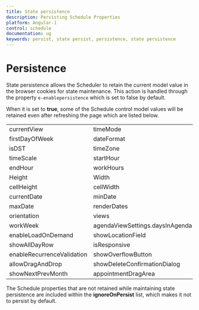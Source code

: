 ```yaml
---
title: State persistence
description: Persisting Schedule Properties
platform: Angular-1
control: schedule
documentation: ug
keywords: persist, state persist, persistence, state persistence 
---
```

# Persistence

State persistence allows the Scheduler to retain the current model value in the browser cookies for state maintenance. This action is handled through the property `e-enablepersistence` which is set to false by default.

When it is set to **true**, some of the Schedule control model values will be retained even after refreshing the page which are listed below.

<table>
<tr>
<td>
currentView</td><td>
timeMode</td></tr>
<tr>
<td>
firstDayOfWeek</td><td>
dateFormat</td></tr>
<tr>
<td>
isDST</td><td>
timeZone</td></tr>
<tr>
<td>
timeScale</td><td>
startHour</td></tr>
<tr>
<td>
endHour</td><td>
workHours</td></tr>
<tr>
<td>
Height</td><td>
Width</td></tr>
<tr>
<td>
cellHeight</td><td>
cellWidth</td></tr>
<tr>
<td>
currentDate</td><td>
minDate</td></tr>
<tr>
<td>
maxDate</td><td>
renderDates</td></tr>
<tr>
<td>
orientation</td><td>
views</td></tr>
<tr>
<td>
workWeek</td><td>
agendaViewSettings.daysInAgenda</td></tr>
<tr>
<td>
enableLoadOnDemand</td><td>
showLocationField</td></tr>
<tr>
<td>
showAllDayRow</td><td>
isResponsive</td></tr>
<tr>
<td>
enableRecurrenceValidation</td><td>
showOverflowButton</td></tr>
<tr>
<td>
allowDragAndDrop</td><td>
showDeleteConfirmationDialog</td></tr>
<tr>
<td>
showNextPrevMonth</td><td>
appointmentDragArea</td></tr>
</table>

The Schedule properties that are not retained while maintaining state persistence are included within the **ignoreOnPersist** list, which makes it not to persist by default.

